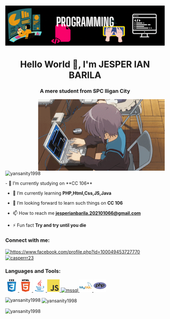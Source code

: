 <p align="center">
<img alt="Programming" src="Header.gif">
</p>

<h1 align="center">Hello World 🤗, I'm JESPER IAN BARILA</h1>
<h3 align="center">A mere student from SPC Iligan City</h3>

<img align="right" src="right.gif" width=400px>
<p align="left"> <img src="https://komarev.com/ghpvc/?username=yansanity1998&label=Profile%20views&color=0e75b6&style=flat" alt="yansanity1998" /> </p>
- 🔭 I’m currently studying on **CC 106**

- 🌱 I’m currently learning **PHP,Html,Css,JS,Java**

- 👯 I’m looking forward to learn such things on **CC 106**

- 📫 How to reach me **jesperianbarila.202101066@gmail.com**

- ⚡ Fun fact **Try and try until you die**

<h3 align="left">Connect with me:</h3>
<p align="left">
<a href="https://fb.com/https://www.facebook.com/profile.php?id=100049453727770" target="blank"><img align="center" src="https://raw.githubusercontent.com/rahuldkjain/github-profile-readme-generator/master/src/images/icons/Social/facebook.svg" alt="https://www.facebook.com/profile.php?id=100049453727770" height="30" width="40" /></a>
<a href="https://instagram.com/casperrr23" target="blank"><img align="center" src="https://raw.githubusercontent.com/rahuldkjain/github-profile-readme-generator/master/src/images/icons/Social/instagram.svg" alt="casperrr23" height="30" width="40" /></a>
</p>

<h3 align="left">Languages and Tools:</h3>
<p align="left"> <a href="https://www.w3schools.com/css/" target="_blank" rel="noreferrer"> <img src="https://raw.githubusercontent.com/devicons/devicon/master/icons/css3/css3-original-wordmark.svg" alt="css3" width="40" height="40"/> </a> <a href="https://www.w3.org/html/" target="_blank" rel="noreferrer"> <img src="https://raw.githubusercontent.com/devicons/devicon/master/icons/html5/html5-original-wordmark.svg" alt="html5" width="40" height="40"/> </a> <a href="https://www.java.com" target="_blank" rel="noreferrer"> <img src="https://raw.githubusercontent.com/devicons/devicon/master/icons/java/java-original.svg" alt="java" width="40" height="40"/> </a> <a href="https://developer.mozilla.org/en-US/docs/Web/JavaScript" target="_blank" rel="noreferrer"> <img src="https://raw.githubusercontent.com/devicons/devicon/master/icons/javascript/javascript-original.svg" alt="javascript" width="40" height="40"/> </a> <a href="https://www.microsoft.com/en-us/sql-server" target="_blank" rel="noreferrer"> <img src="https://www.svgrepo.com/show/303229/microsoft-sql-server-logo.svg" alt="mssql" width="40" height="40"/> </a> <a href="https://www.mysql.com/" target="_blank" rel="noreferrer"> <img src="https://raw.githubusercontent.com/devicons/devicon/master/icons/mysql/mysql-original-wordmark.svg" alt="mysql" width="40" height="40"/> </a> <a href="https://www.php.net" target="_blank" rel="noreferrer"> <img src="https://raw.githubusercontent.com/devicons/devicon/master/icons/php/php-original.svg" alt="php" width="40" height="40"/> </a> </p>

<p><img align="left" src="https://github-readme-stats.vercel.app/api/top-langs?username=yansanity1998&show_icons=true&locale=en&layout=compact" alt="yansanity1998" /></p>

<p>&nbsp;<img align="center" src="https://github-readme-stats.vercel.app/api?username=yansanity1998&show_icons=true&locale=en" alt="yansanity1998" /></p>

<p><img align="center" src="https://github-readme-streak-stats.herokuapp.com/?user=yansanity1998&" alt="yansanity1998" /></p>
